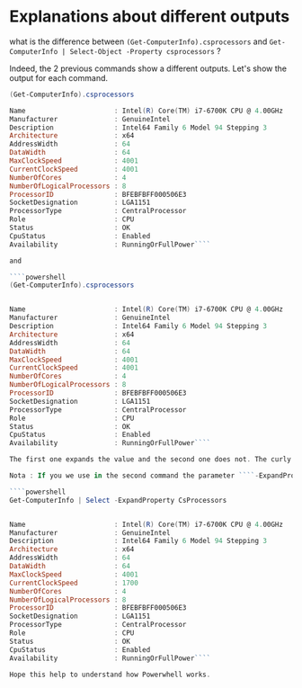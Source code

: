 # Explanations about different outputs


what is the difference between
````(Get-ComputerInfo).csprocessors````
and ````Get-ComputerInfo | Select-Object -Property csprocessors```` ?

Indeed, the 2 previous commands show a different outputs. Let's show the output for each command.

````powershell
(Get-ComputerInfo).csprocessors

Name                      : Intel(R) Core(TM) i7-6700K CPU @ 4.00GHz
Manufacturer              : GenuineIntel
Description               : Intel64 Family 6 Model 94 Stepping 3
Architecture              : x64
AddressWidth              : 64
DataWidth                 : 64
MaxClockSpeed             : 4001
CurrentClockSpeed         : 4001
NumberOfCores             : 4
NumberOfLogicalProcessors : 8
ProcessorID               : BFEBFBFF000506E3
SocketDesignation         : LGA1151
ProcessorType             : CentralProcessor
Role                      : CPU
Status                    : OK
CpuStatus                 : Enabled
Availability              : RunningOrFullPower````

and

````powershell
(Get-ComputerInfo).csprocessors


Name                      : Intel(R) Core(TM) i7-6700K CPU @ 4.00GHz
Manufacturer              : GenuineIntel
Description               : Intel64 Family 6 Model 94 Stepping 3
Architecture              : x64
AddressWidth              : 64
DataWidth                 : 64
MaxClockSpeed             : 4001
CurrentClockSpeed         : 4001
NumberOfCores             : 4
NumberOfLogicalProcessors : 8
ProcessorID               : BFEBFBFF000506E3
SocketDesignation         : LGA1151
ProcessorType             : CentralProcessor
Role                      : CPU
Status                    : OK
CpuStatus                 : Enabled
Availability              : RunningOrFullPower````

The first one expands the value and the second one does not. The curly braces on the second one means its an **array** and in this case it is an array of objects.

Nota : If you we use in the second command the parameter ````-ExpandProperty````, the output will be the same as the first command.

````powershell
Get-ComputerInfo | Select -ExpandProperty CsProcessors


Name                      : Intel(R) Core(TM) i7-6700K CPU @ 4.00GHz
Manufacturer              : GenuineIntel
Description               : Intel64 Family 6 Model 94 Stepping 3
Architecture              : x64
AddressWidth              : 64
DataWidth                 : 64
MaxClockSpeed             : 4001
CurrentClockSpeed         : 1700
NumberOfCores             : 4
NumberOfLogicalProcessors : 8
ProcessorID               : BFEBFBFF000506E3
SocketDesignation         : LGA1151
ProcessorType             : CentralProcessor
Role                      : CPU
Status                    : OK
CpuStatus                 : Enabled
Availability              : RunningOrFullPower````

Hope this help to understand how Powerwhell works.
